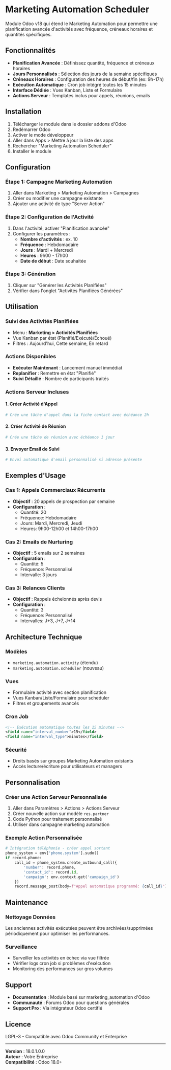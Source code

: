 # Marketing Automation Scheduler

Module Odoo v18 qui étend le Marketing Automation pour permettre une planification avancée d'activités avec fréquence, créneaux horaires et quantités spécifiques.

## Fonctionnalités

- **Planification Avancée** : Définissez quantité, fréquence et créneaux horaires
- **Jours Personnalisés** : Sélection des jours de la semaine spécifiques  
- **Créneaux Horaires** : Configuration des heures de début/fin (ex: 9h-17h)
- **Exécution Automatique** : Cron job intégré toutes les 15 minutes
- **Interface Dédiée** : Vues Kanban, Liste et Formulaire
- **Actions Serveur** : Templates inclus pour appels, réunions, emails

## Installation

1. Télécharger le module dans le dossier addons d'Odoo
2. Redémarrer Odoo
3. Activer le mode développeur
4. Aller dans Apps > Mettre à jour la liste des apps
5. Rechercher "Marketing Automation Scheduler"
6. Installer le module

## Configuration

### Étape 1: Campagne Marketing Automation
1. Aller dans Marketing > Marketing Automation > Campagnes  
2. Créer ou modifier une campagne existante
3. Ajouter une activité de type "Server Action"

### Étape 2: Configuration de l'Activité
1. Dans l'activité, activer "Planification avancée"
2. Configurer les paramètres :
   - **Nombre d'activités** : ex. 10
   - **Fréquence** : Hebdomadaire
   - **Jours** : Mardi + Mercredi  
   - **Heures** : 9h00 - 17h00
   - **Date de début** : Date souhaitée

### Étape 3: Génération
1. Cliquer sur "Générer les Activités Planifiées"
2. Vérifier dans l'onglet "Activités Planifiées Générées"

## Utilisation

### Suivi des Activités Planifiées
- Menu : **Marketing > Activités Planifiées**
- Vue Kanban par état (Planifié/Exécuté/Échoué)
- Filtres : Aujourd'hui, Cette semaine, En retard

### Actions Disponibles
- **Exécuter Maintenant** : Lancement manuel immédiat
- **Replanifier** : Remettre en état "Planifié" 
- **Suivi Détaillé** : Nombre de participants traités

### Actions Serveur Incluses

#### 1. Créer Activité d'Appel
```python
# Crée une tâche d'appel dans la fiche contact avec échéance 2h
```

#### 2. Créer Activité de Réunion  
```python
# Crée une tâche de réunion avec échéance 1 jour
```

#### 3. Envoyer Email de Suivi
```python
# Envoi automatique d'email personnalisé si adresse présente
```

## Exemples d'Usage

### Cas 1: Appels Commerciaux Récurrents
- **Objectif** : 20 appels de prospection par semaine
- **Configuration** : 
  - Quantité: 20
  - Fréquence: Hebdomadaire  
  - Jours: Mardi, Mercredi, Jeudi
  - Heures: 9h00-12h00 et 14h00-17h00

### Cas 2: Emails de Nurturing
- **Objectif** : 5 emails sur 2 semaines  
- **Configuration** :
  - Quantité: 5
  - Fréquence: Personnalisé
  - Intervalle: 3 jours

### Cas 3: Relances Clients
- **Objectif** : Rappels échelonnés après devis
- **Configuration** :
  - Quantité: 3
  - Fréquence: Personnalisé  
  - Intervalles: J+3, J+7, J+14

## Architecture Technique

### Modèles
- `marketing.automation.activity` (étendu)
- `marketing.automation.scheduler` (nouveau)

### Vues  
- Formulaire activité avec section planification
- Vues Kanban/Liste/Formulaire pour scheduler
- Filtres et groupements avancés

### Cron Job
```xml
<!-- Exécution automatique toutes les 15 minutes -->
<field name="interval_number">15</field>
<field name="interval_type">minutes</field>
```

### Sécurité
- Droits basés sur groupes Marketing Automation existants
- Accès lecture/écriture pour utilisateurs et managers

## Personnalisation

### Créer une Action Serveur Personnalisée
1. Aller dans Paramètres > Actions > Actions Serveur
2. Créer nouvelle action sur modèle `res.partner`
3. Code Python pour traitement personnalisé
4. Utiliser dans campagne marketing automation

### Exemple Action Personnalisée
```python
# Intégration téléphonie - créer appel sortant
phone_system = env['phone.system'].sudo()
if record.phone:
    call_id = phone_system.create_outbound_call({
        'number': record.phone,
        'contact_id': record.id,
        'campaign': env.context.get('campaign_id')
    })
    record.message_post(body=f"Appel automatique programmé: {call_id}")
```

## Maintenance

### Nettoyage Données
Les anciennes activités exécutées peuvent être archivées/supprimées périodiquement pour optimiser les performances.

### Surveillance  
- Surveiller les activités en échec via vue filtrée
- Vérifier logs cron job si problèmes d'exécution
- Monitoring des performances sur gros volumes

## Support

- **Documentation** : Module basé sur marketing_automation d'Odoo
- **Communauté** : Forums Odoo pour questions générales  
- **Support Pro** : Via intégrateur Odoo certifié

## Licence

LGPL-3 - Compatible avec Odoo Community et Enterprise

---

**Version** : 18.0.1.0.0  
**Auteur** : Votre Entreprise  
**Compatibilité** : Odoo 18.0+